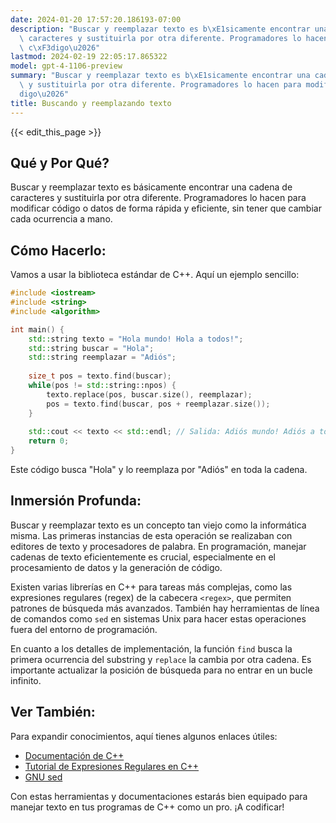 ```yaml
---
date: 2024-01-20 17:57:20.186193-07:00
description: "Buscar y reemplazar texto es b\xE1sicamente encontrar una cadena de\
  \ caracteres y sustituirla por otra diferente. Programadores lo hacen para modificar\
  \ c\xF3digo\u2026"
lastmod: 2024-02-19 22:05:17.865322
model: gpt-4-1106-preview
summary: "Buscar y reemplazar texto es b\xE1sicamente encontrar una cadena de caracteres\
  \ y sustituirla por otra diferente. Programadores lo hacen para modificar c\xF3\
  digo\u2026"
title: Buscando y reemplazando texto
---
```


{{< edit_this_page >}}

## Qué y Por Qué?

Buscar y reemplazar texto es básicamente encontrar una cadena de caracteres y sustituirla por otra diferente. Programadores lo hacen para modificar código o datos de forma rápida y eficiente, sin tener que cambiar cada ocurrencia a mano.

## Cómo Hacerlo:

Vamos a usar la biblioteca estándar de C++. Aquí un ejemplo sencillo:

```C++
#include <iostream>
#include <string>
#include <algorithm>

int main() {
    std::string texto = "Hola mundo! Hola a todos!";
    std::string buscar = "Hola";
    std::string reemplazar = "Adiós";
    
    size_t pos = texto.find(buscar);
    while(pos != std::string::npos) {
        texto.replace(pos, buscar.size(), reemplazar);
        pos = texto.find(buscar, pos + reemplazar.size());
    }
    
    std::cout << texto << std::endl; // Salida: Adiós mundo! Adiós a todos!
    return 0;
}
```

Este código busca "Hola" y lo reemplaza por "Adiós" en toda la cadena.

## Inmersión Profunda:

Buscar y reemplazar texto es un concepto tan viejo como la informática misma. Las primeras instancias de esta operación se realizaban con editores de texto y procesadores de palabra. En programación, manejar cadenas de texto eficientemente es crucial, especialmente en el procesamiento de datos y la generación de código.

Existen varias librerías en C++ para tareas más complejas, como las expresiones regulares (regex) de la cabecera `<regex>`, que permiten patrones de búsqueda más avanzados. También hay herramientas de línea de comandos como `sed` en sistemas Unix para hacer estas operaciones fuera del entorno de programación.

En cuanto a los detalles de implementación, la función `find` busca la primera ocurrencia del substring y `replace` la cambia por otra cadena. Es importante actualizar la posición de búsqueda para no entrar en un bucle infinito.

## Ver También:

Para expandir conocimientos, aquí tienes algunos enlaces útiles:

- [Documentación de C++](http://www.cplusplus.com/reference/string/string/find/)
- [Tutorial de Expresiones Regulares en C++](http://www.cplusplus.com/reference/regex/)
- [GNU sed](https://www.gnu.org/software/sed/manual/sed.html)

Con estas herramientas y documentaciones estarás bien equipado para manejar texto en tus programas de C++ como un pro. ¡A codificar!
